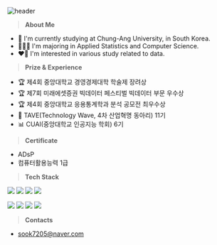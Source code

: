 ![header](https://capsule-render.vercel.app/api?type=waving&color=gradient&customColorList=8&height=150&section=header&text=Yunbin%20Heo&fontSize=40&fontAlignY=30&fontAlign=20)

> **About Me**
- 🏫 I'm currently studying at Chung-Ang University, in South Korea.
- 🧑🏻‍💻 I'm majoring in Applied Statistics and Computer Science.
- ❤️‍🔥 I'm interested in various study related to data.


> **Prize & Experience**
- 🏆 제4회 중앙대학교 경영경제대학 학술제 장려상
- 🏆 제7회 미래에셋증권 빅데이터 페스티벌 빅데이터 부문 우수상
- 🏆 제4회 중앙대학교 응용통계학과 분석 공모전 최우수상
- 🌊 TAVE(Technology Wave, 4차 산업혁명 동아리) 11기
- 📊 CUAI(중앙대학교 인공지능 학회) 6기

> **Certificate**
- ADsP
- 컴퓨터활용능력 1급


> **Tech Stack**

<img src="https://img.shields.io/badge/Python-3776AB?logo=Python&logoColor=white"> <img src="https://img.shields.io/badge/C-4479A1?logo=C&logoColor=white"> <img src="https://img.shields.io/badge/RStudio-75AADB?logo=RStudio&logoColor=white"> <img src="https://img.shields.io/badge/SPSS-3B5998?logo=IBM&logoColor=white">


<img src="https://img.shields.io/badge/Colab-F9AB00?logo=GoogleColab&logoColor=white"> <img src="https://img.shields.io/badge/Jupyter-F37626?logo=Jupyter&logoColor=white"> <img src="https://img.shields.io/badge/Visual Studio Code-007ACC?logo=Visual Studio Code&logoColor=white"> <img src="https://img.shields.io/badge/PyTorch-EE4C2C?style=flat&logo=PyTorch&logoColor=white"/>

> **Contacts**
- sook7205@naver.com
